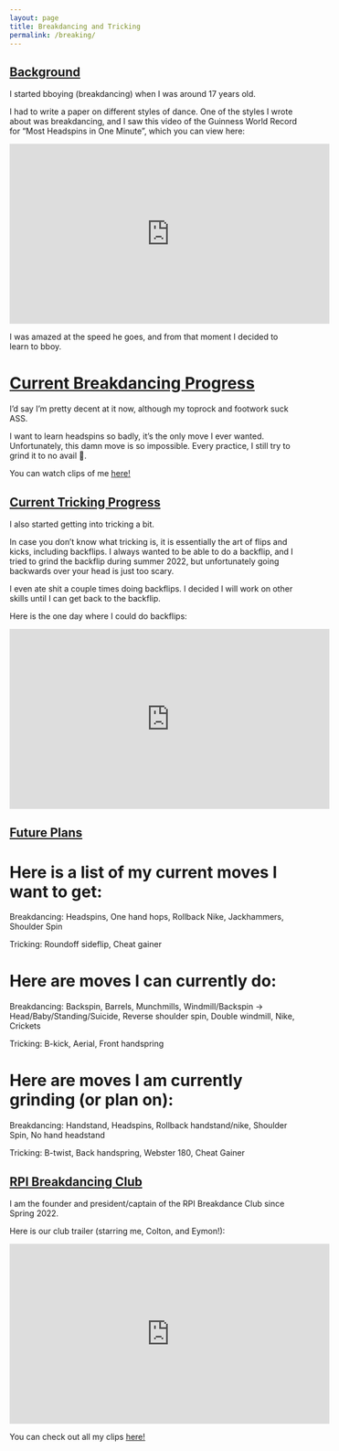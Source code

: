 ```yaml
---
layout: page
title: Breakdancing and Tricking
permalink: /breaking/
---
```


## <ins>Background</ins>

I started bboying (breakdancing) when I was around 17 years old.

I had to write a paper on different styles of dance. One of the styles I wrote about was breakdancing, and I saw this video of the Guinness World Record for “Most Headspins in One Minute”, which you can view here:

<iframe width="560" height="315" src="https://www.youtube.com/embed/5CZBBbnVmUA" title="HEAD SPIN NEW WORLD RECORD." frameborder="0" allow="accelerometer; autoplay; clipboard-write; encrypted-media; gyroscope; picture-in-picture" allowfullscreen></iframe>

I was amazed at the speed he goes, and from that moment I decided to learn to bboy.

# <ins>Current Breakdancing Progress</ins>

I’d say I’m pretty decent at it now, although my toprock and footwork suck ASS.

I want to learn headspins so badly, it’s the only move I ever wanted. Unfortunately, this damn move is so impossible. Every practice, I still try to grind it to no avail 🙁.

You can watch clips of me <ins>[here!](https://www.youtube.com/channel/UCOipCB4hsmRK1SR4D1gzqMg)</ins>

## <ins>Current Tricking Progress</ins>

I also started getting into tricking a bit.

In case you don’t know what tricking is, it is essentially the art of flips and kicks, including backflips. I always wanted to be able to do a backflip, and I tried to grind the backflip during summer 2022, but unfortunately going backwards over your head is just too scary. 

I even ate shit a couple times doing backflips. I decided I will work on other skills until I can get back to the backflip. 

Here is the one day where I could do backflips:

<iframe width="560" height="315" src="https://www.youtube.com/embed/KCxjX8-7mSE" title="i am big pussy" frameborder="0" allow="accelerometer; autoplay; clipboard-write; encrypted-media; gyroscope; picture-in-picture" allowfullscreen></iframe>


## <ins>Future Plans</ins>

# Here is a list of my current moves I want to get:

Breakdancing: Headspins, One hand hops, Rollback Nike, Jackhammers, Shoulder Spin

Tricking: Roundoff sideflip, Cheat gainer

# Here are moves I can currently do:

Breakdancing: Backspin, Barrels, Munchmills, Windmill/Backspin -> Head/Baby/Standing/Suicide, Reverse shoulder spin, Double windmill, Nike, Crickets

Tricking: B-kick, Aerial, Front handspring

# Here are moves I am currently grinding (or plan on):

Breakdancing: Handstand, Headspins, Rollback handstand/nike, Shoulder Spin, No hand headstand

Tricking: B-twist, Back handspring, Webster 180, Cheat Gainer

## <ins>RPI Breakdancing Club</ins>

I am the founder and president/captain of the RPI Breakdance Club since Spring 2022.

Here is our club trailer (starring me, Colton, and Eymon!):
<iframe width="560" height="315" src="https://www.youtube.com/embed/pjCrZMscb_I" title="RPI Breakdance Club" frameborder="0" allow="accelerometer; autoplay; clipboard-write; encrypted-media; gyroscope; picture-in-picture" allowfullscreen></iframe>

You can check out all my clips <ins>[here!](https://photos.app.goo.gl/xNtokPf35SZmQEL37)</ins>
